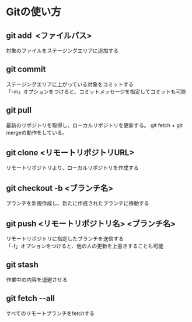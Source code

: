 # Gitの使い方

## git add  <ファイルパス>
対象のファイルをステージングエリアに追加する

## git commit
ステージングエリアに上がっている対象をコミットする  
「-m」オプションをつけると、コミットメッセージを指定してコミットも可能

## git pull
最新のリポジトリを取得し、ローカルリポジトリを更新する。
git fetch + git mergeの動作をしている。

## git clone <リモートリポジトリURL>  
リモートリポジトリより、ローカルリポジトリを作成する

## git checkout -b <ブランチ名>
ブランチを新規作成し、新たに作成されたブランチに移動する

## git push <リモートリポジトリ名> <ブランチ名>
リモートリポジトリに指定したブランチを送信する  
「-f」オプションをつけると、他の人の更新を上書きすることも可能

## git stash
作業中の内容を退避させる

## git fetch --all
すべてのリモートブランチをfetchする
